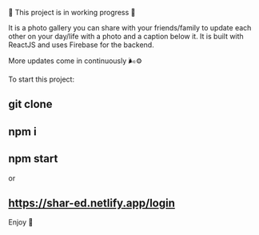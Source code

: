🌱 This project is in working progress 🌱

It is a photo gallery you can share with your friends/family to update each other on your day/life with a photo and a caption below it. 
It is built with ReactJS and uses Firebase for the backend. 

More updates come in continuously 🌬⚙️

To start this project:

## git clone <this repo>
## npm i
## npm start
  

or

## https://shar-ed.netlify.app/login
Enjoy 🌼 
